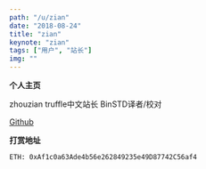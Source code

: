 ```yaml
---
path: "/u/zian"
date: "2018-08-24"
title: "zian"
keynote: "zian"
tags: ["用户", "站长"]
img: ""
---
```


**个人主页**

zhouzian truffle中文站长 BinSTD译者/校对 

[Github](https://github.com/zhouzian1)

**打赏地址**

    ETH: 0xAf1c0a63Ade4b56e262849235e49D87742C56af4








